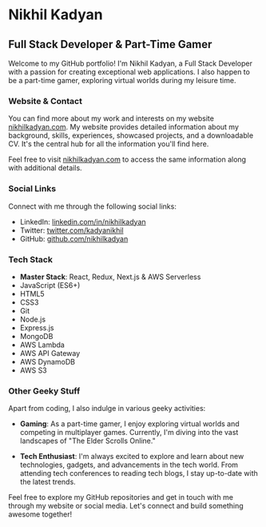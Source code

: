 # Nikhil Kadyan

## Full Stack Developer & Part-Time Gamer

Welcome to my GitHub portfolio! I'm Nikhil Kadyan, a Full Stack Developer with a passion for creating exceptional web applications. I also happen to be a part-time gamer, exploring virtual worlds during my leisure time.

### Website & Contact

You can find more about my work and interests on my website [nikhilkadyan.com](https://nikhilkadyan.com). My website provides detailed information about my background, skills, experiences, showcased projects, and a downloadable CV. It's the central hub for all the information you'll find here.

Feel free to visit [nikhilkadyan.com](https://nikhilkadyan.com) to access the same information along with additional details.

### Social Links

Connect with me through the following social links:

- LinkedIn: [linkedin.com/in/nikhilkadyan](https://www.linkedin.com/in/nikhilkadyan)
- Twitter: [twitter.com/kadyanikhil](https://twitter.com/kadyanikhil)
- GitHub: [github.com/nikhilkadyan](https://github.com/nikhilkadyan)

### Tech Stack

- **Master Stack**: React, Redux, Next.js & AWS Serverless
- JavaScript (ES6+)
- HTML5
- CSS3
- Git
- Node.js
- Express.js
- MongoDB
- AWS Lambda
- AWS API Gateway
- AWS DynamoDB
- AWS S3

### Other Geeky Stuff

Apart from coding, I also indulge in various geeky activities:

- **Gaming**: As a part-time gamer, I enjoy exploring virtual worlds and competing in multiplayer games. Currently, I'm diving into the vast landscapes of "The Elder Scrolls Online."

- **Tech Enthusiast**: I'm always excited to explore and learn about new technologies, gadgets, and advancements in the tech world. From attending tech conferences to reading tech blogs, I stay up-to-date with the latest trends.

Feel free to explore my GitHub repositories and get in touch with me through my website or social media. Let's connect and build something awesome together!
